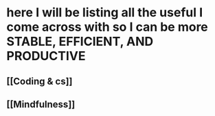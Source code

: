 

# here I will be listing all the useful I come across with so I can be more STABLE, EFFICIENT, AND PRODUCTIVE


## [[Coding & cs]]
## [[Mindfulness]]

	
